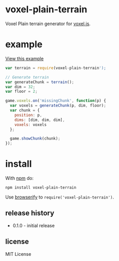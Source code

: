# voxel-plain-terrain

Voxel Plain terrain generator for [voxel.js](http://voxeljs.com).

# example

[View this example](http://netsensei.github.io/voxel-plain-terrain)

```js
var terrain = require(voxel-plain-terrain');

// Generate terrain
var generateChunk = terrain();
var dim = 32;
var floor = 2;

game.voxels.on('missingChunk', function(p) {
  var voxels = generateChunk(p, dim, floor);
  var chunk = {
    position: p,
    dims: [dim, dim, dim],
    voxels: voxels
  };

  game.showChunk(chunk);
});
```

# install

With [npm](https://npmjs.org) do:

```
npm install voxel-plain-terrain
```

Use [browserify](http://browserify.org) to `require('voxel-plain-terrain')`.

## release history
* 0.1.0 - initial release

## license

MIT License
